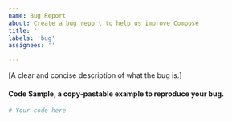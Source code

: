 ```yaml
---
name: Bug Report
about: Create a bug report to help us improve Compose
title: ''
labels: 'bug'
assignees: ''

---
```


[A clear and concise description of what the bug is.]

#### Code Sample, a copy-pastable example to reproduce your bug.

```python
# Your code here

```
